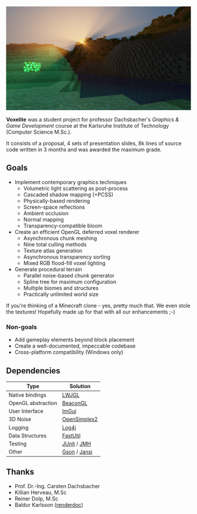 ![](img/vx1.png)

**Voxelite** was a student project for professor Dachsbacher's _Graphics & Game Development_ course at the Karlsruhe Institute of Technology (Computer Science M.Sc.).

It consists of a proposal, 4 sets of presentation slides, 8k lines of source code written in 3 months and was awarded the maximum grade.

## Goals

- Implement contemporary graphics techniques
    - Volumetric light scattering as post-process
    - Cascaded shadow mapping (+PCSS)
    - Physically-based rendering
    - Screen-space reflections
    - Ambient occlusion
    - Normal mapping
    - Transparency-compatible bloom
- Create an efficient OpenGL deferred voxel renderer
    - Asynchronous chunk meshing
    - Nine total culling methods
    - Texture atlas generation
    - Asynchronous transparency sorting
    - Mixed RGB flood-fill voxel lighting
- Generate procedural terrain
    - Parallel noise-based chunk generator
    - Spline tree for maximum configuration
    - Multiple biomes and structures
    - Practically unlimited world size

If you're thinking of a Minecraft clone - yes, pretty much that. We even stole the textures! Hopefully made up for that
with all our enhancements ;-)

### Non-goals

- Add gameplay elements beyond block placement
- Create a well-documented, impeccable codebase
- Cross-platform compatibility (Windows only)

## Dependencies

| Type                | Solution     |
| ------------------- | ------------- |
| Native bindings     | [LWJGL](https://github.com/LWJGL/lwjgl3)         |
| OpenGL abstraction  | [BeaconGL](https://github.com/ItsFlare/BeaconGL)      |
| User Interface      | [ImGui](https://github.com/SpaiR/imgui-java)         |
| 3D Noise            | [OpenSimplex2](https://github.com/KdotJPG/OpenSimplex2)  |
| Logging             | [Log4j](https://github.com/apache/logging-log4j2)         |
| Data Structures     | [FastUtil](https://github.com/vigna/fastutil)      |
| Testing             | [JUnit](https://github.com/junit-team/junit5) / [JMH](https://github.com/openjdk/jmh)   |
| Other               | [Gson](https://github.com/google/gson) / [Jansi](https://github.com/fusesource/jansi)  |

## Thanks
- Prof. Dr.-Ing. Carsten Dachsbacher
- Killian Herveau, M.Sc
- Reiner Dolp, M.Sc
- Baldur Karlsson ([renderdoc](https://github.com/baldurk/renderdoc))